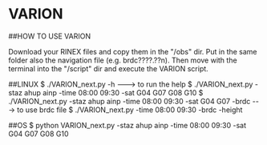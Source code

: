 # VARION

##HOW TO USE VARION

Download your RINEX files and copy them in the "/obs" dir. Put in the same folder also the navigation file (e.g. brdc????.??n).
Then move with the terminal into the "/script" dir and execute the VARION script.


##LINUX
        $ ./VARION_next.py -h      --->     to run the help
		$ ./VARION_next.py -staz ahup ainp -time 08:00 09:30 -sat G04 G07 G08 G10
        $ ./VARION_next.py -staz ahup ainp -time 08:00 09:30 -sat G04 G07 -brdc    ---> to use brdc file
        $ ./VARION_next.py -time 08:00 09:30 -brdc -height

##OS
		$ python VARION_next.py -staz ahup ainp -time 08:00 09:30 -sat G04 G07 G08 G10

